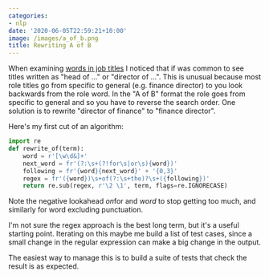 ```yaml
---
categories:
- nlp
date: '2020-06-05T22:59:21+10:00'
image: /images/a_of_b.png
title: Rewriting A of B
---
```


When examining [words in job titles](/job-title-words) I noticed that if was common to see titles written as "head of ..." or "director of ...".
This is unusual because most role titles go from specific to general (e.g. finance director) to you look backwards from the role word.
In the "A of B" format the role goes from specific to general and so you have to reverse the search order.
One solution is to rewrite "director of finance" to "finance director".

Here's my first cut of an algorithm:

```python
import re
def rewrite_of(term):
    word = r'[\w\d&]+' 
    next_word = fr'(?:\s+(?!for\s|or\s){word})'
    following = fr'{word}{next_word}' + '{0,3}'
    regex = fr'({word})\s+of(?:\s+the)?\s+({following})'
    return re.sub(regex, r'\2 \1', term, flags=re.IGNORECASE)
```

Note the negative lookahead *on*for and *word* to stop getting too much, and similarly for word excluding punctuation.

I'm not sure the regex approach is the best long term, but it's a useful starting point.
Iterating on this maybe me build a list of test cases, since a small change in the regular expression can make a big change in the output.

The easiest way to manage this is to build a suite of tests that check the result is as expected.